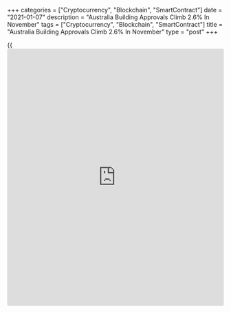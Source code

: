 +++
categories = ["Cryptocurrency", "Blockchain", "SmartContract"]
date = "2021-01-07"
description = "Australia Building Approvals Climb 2.6% In November"
tags = ["Cryptocurrency", "Blockchain", "SmartContract"]
title = "Australia Building Approvals Climb 2.6% In November"
type = "post"
+++

{{<iframe id="large-banner" src="https://www.bounty.group/#slide=13.0" width="100%" height="600" scrolling="no" style="border: 0px solid rgb(216, 221, 230); border-radius: 3px;">}}

The total number of building permits issued in Australia rose a
seasonally adjusted 2.6 percent on month in November, the Australian
Bureau of Statistics said on Thursday - standing at 17,205.

That beat expectations for a gain of 2.5 percent but was down from 3.3
percent in October. On a yearly basis, approvals were up 15.0 percent.

Approvals for private sector houses were up 6.1 percent on month and
33.6 percent on year to 11,489. Approvals for private sector dwellings
excluding houses dropped 3.9 percent on month and 13.0 percent on year
to 5,377.

"Approvals for private houses have surged 40 percent since June. Federal
and state housing stimulus measures and low interest rates have resulted
in strong demand for detached dwellings," said Daniel Rossi, Director of
Construction Statistics at the ABS.

The rise in total dwellings was led by South Australia (18.8 percent),
followed by Queensland (6.5 percent) and New South Wales (1.5 percent).
Falls were recorded in Western Australia (5.4 percent), Victoria (4.6
percent) and Tasmania (0.4 percent).

Approvals for private sector houses rose in all states in November,
including Queensland (17.0 percent), Western Australia (7.5 percent),
South Australia (2.8 percent), Victoria (1.5 percent) and New South
Wales (0.7 percent).

The value of total building approved fell 8.4 percent in November, in
seasonally adjusted [terms](https://www.fintechee.com/terms/). The value of non-residential building drove
the decrease, falling 27.4 per cent after a strong October result (the
highest since August 2019).

The value of total residential building increased 5.7 percent,
comprising a 5.7 percent rise in new residential building, and a 5.6
percent increase in alterations and additions.

Also on Thursday, the ABS said that Australia posted a seasonally
adjusted merchandise trade surplus of A$5.022 billion in November. That
was shy of expectations for a surplus of A$6 billion and down from the
downwardly revised A$6.583 billion in October (originally A$7.456
billion).

Exports rose A$1.214 billion or 3 percent on month, slowing from the
downwardly revised 4.4 percent gain a month earlier (originally 5
percent).

Imports were up A$2.774 billion or 10 percent on month after gaining an
upwardly revised 2 percent in the previous month (originally 1 percent).

For comments and feedback [contact](https://www.playgroundfx.com/contact/): editorial@rtt[news](https://www.letsplayfx.com/blog/forex-news-website/).com

[Economic News][1]

 **What parts of the world are seeing the best (and worst) economic
performances lately? Click[here][2] to check out our [Econ Scorecard][2]
and find out! See up-to-the-moment [ranking](https://www.playgroundfx.com/blog/crypto-exchange-ranking/)s for the best and worst
performers in [GDP][3], [unemployment rate][4], [inflation][2] and much
more.**

   1. www.rtt[news](https://www.letsplayfx.com/blog/forex-news-website/).com/Content/EconomicNews.aspx
   2. www.rtt[news](https://www.letsplayfx.com/blog/forex-news-website/).com/economic-scorecard/world-rank/CPI/highest-performance.aspx
   3. www.rtt[news](https://www.letsplayfx.com/blog/forex-news-website/).com/economic-scorecard/world-rank/GDP/highest-performance.aspx
   4. www.rtt[news](https://www.letsplayfx.com/blog/forex-news-website/).com/economic-scorecard/world-rank/unemployment-rate/lowest-performance.aspx